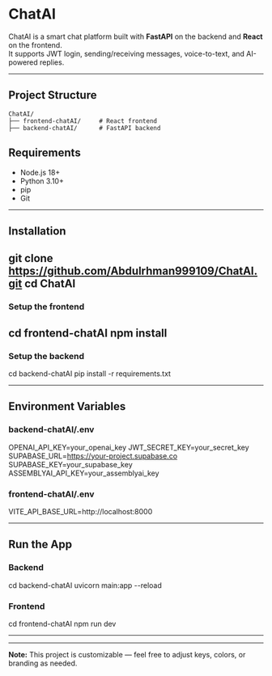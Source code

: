 # ChatAI

ChatAI is a smart chat platform built with **FastAPI** on the backend and **React** on the frontend.  
It supports JWT login, sending/receiving messages, voice-to-text, and AI-powered replies.

---

##  Project Structure

```
ChatAI/
├── frontend-chatAI/     # React frontend
├── backend-chatAI/      # FastAPI backend
```
## Requirements

- Node.js 18+
- Python 3.10+
- pip
- Git

---

##  Installation

git clone https://github.com/Abdulrhman999109/ChatAI.git
cd ChatAI
---

### Setup the frontend

cd frontend-chatAI
npm install
---

### Setup the backend

cd backend-chatAI
pip install -r requirements.txt

---

##  Environment Variables

### backend-chatAI/.env
OPENAI_API_KEY=your_openai_key
JWT_SECRET_KEY=your_secret_key
SUPABASE_URL=https://your-project.supabase.co
SUPABASE_KEY=your_supabase_key
ASSEMBLYAI_API_KEY=your_assemblyai_key


### frontend-chatAI/.env
VITE_API_BASE_URL=http://localhost:8000

---

## Run the App

### Backend
cd backend-chatAI
uvicorn main:app --reload


### Frontend
cd frontend-chatAI
npm run dev

---


---

**Note:** This project is customizable — feel free to adjust keys, colors, or branding as needed.

